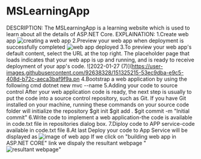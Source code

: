 # MSLearningApp
  DESCRIPTION:
    The MSLearningApp is a learning website which is used to learn about all the details of ASP.NET Core.
  EXPLAINATION:
    1.Create web app
   ![creating a web app](https://user-images.githubusercontent.com/92638328/151317611-b4d6b446-3f47-4f61-985f-d7a4be18e81e.png)
    2.Preview your web app when deployment is successfully completed
    ![web app deployed](https://user-images.githubusercontent.com/92638328/151318773-9bbe8901-308c-4b03-8b8e-3c49dd39cbee.png)
    3.To preview your web app's default content, select the URL at the top right. The placeholder page that loads indicates that your web app is up and running, and is ready to receive deployment of your app's code.
      ![2022-01-27 (7)](https://user-images.githubusercontent.com/92638328/151325215-53ec9dba-e9c5-408d-b72c-aeca3baf9f9a.pn
    4.Bootstrap a web application by using the following cmd
                dotnet new mvc --name <YourAppName>
    5.Adding your code to source control
          After your web application code is ready, the next step is usually to put the code into a source control repository, such as Git. If you have Git installed on your machine, running these commands on your source code folder will initialize the repository
                      $git init
                      $git add .
                      $git commit -m "Initial commit"
    6.Write code to implement a web application-the code is available in code.txt file in repositories dialog box.
    7.Diploy code to APP service-code available in code.txt file
    8.At last Deploy your code to App Service will be displayed as
       ![image of web app](https://user-images.githubusercontent.com/92638328/151326711-714f0f56-2be8-469a-bfb3-0a839a9d14f9.png)
    If we click on "building web app in ASP.NET CORE" link we dispaly the resultant webpage
                                  "![resultant webpage](https://user-images.githubusercontent.com/92638328/151327332-d7fc57f7-b632-4658-9f87-e87a95562a0b.png)"
